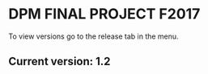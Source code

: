 # DPM FINAL PROJECT F2017
To view versions go to the release tab in the menu.
## Current version: 1.2
